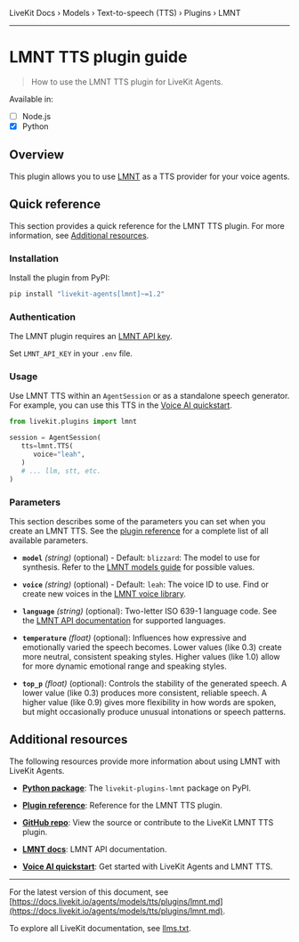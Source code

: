 LiveKit Docs › Models › Text-to-speech (TTS) › Plugins › LMNT

---

# LMNT TTS plugin guide

> How to use the LMNT TTS plugin for LiveKit Agents.

Available in:
- [ ] Node.js
- [x] Python

## Overview

This plugin allows you to use [LMNT](https://lmnt.com/) as a TTS provider for your voice agents.

## Quick reference

This section provides a quick reference for the LMNT TTS plugin. For more information, see [Additional resources](#additional-resources).

### Installation

Install the plugin from PyPI:

```bash
pip install "livekit-agents[lmnt]~=1.2"

```

### Authentication

The LMNT plugin requires an [LMNT API key](https://app.lmnt.com/account).

Set `LMNT_API_KEY` in your `.env` file.

### Usage

Use LMNT TTS within an `AgentSession` or as a standalone speech generator. For example, you can use this TTS in the [Voice AI quickstart](https://docs.livekit.io/agents/start/voice-ai.md).

```python
from livekit.plugins import lmnt

session = AgentSession(
   tts=lmnt.TTS(
      voice="leah",
   )
   # ... llm, stt, etc.
)

```

### Parameters

This section describes some of the parameters you can set when you create an LMNT TTS. See the [plugin reference](https://docs.livekit.io/reference/python/v1/livekit/plugins/lmnt/index.html.md#livekit.plugins.lmnt.TTS) for a complete list of all available parameters.

- **`model`** _(string)_ (optional) - Default: `blizzard`: The model to use for synthesis. Refer to the [LMNT models guide](https://docs.lmnt.com/guides/models) for possible values.

- **`voice`** _(string)_ (optional) - Default: `leah`: The voice ID to use. Find or create new voices in the [LMNT voice library](https://app.lmnt.com/voice-library).

- **`language`** _(string)_ (optional): Two-letter ISO 639-1 language code. See the [LMNT API documentation](https://docs.lmnt.com/api-reference/speech/synthesize-speech-bytes#body-language) for supported languages.

- **`temperature`** _(float)_ (optional): Influences how expressive and emotionally varied the speech becomes. Lower values (like 0.3) create more neutral, consistent speaking styles. Higher values (like 1.0) allow for more dynamic emotional range and speaking styles.

- **`top_p`** _(float)_ (optional): Controls the stability of the generated speech. A lower value (like 0.3) produces more consistent, reliable speech. A higher value (like 0.9) gives more flexibility in how words are spoken, but might occasionally produce unusual intonations or speech patterns.

## Additional resources

The following resources provide more information about using LMNT with LiveKit Agents.

- **[Python package](https://pypi.org/project/livekit-plugins-lmnt/)**: The `livekit-plugins-lmnt` package on PyPI.

- **[Plugin reference](https://docs.livekit.io/reference/python/v1/livekit/plugins/lmnt/index.html.md#livekit.plugins.lmnt.TTS)**: Reference for the LMNT TTS plugin.

- **[GitHub repo](https://github.com/livekit/agents/tree/main/livekit-plugins/livekit-plugins-lmnt)**: View the source or contribute to the LiveKit LMNT TTS plugin.

- **[LMNT docs](https://docs.lmnt.com/)**: LMNT API documentation.

- **[Voice AI quickstart](https://docs.livekit.io/agents/start/voice-ai.md)**: Get started with LiveKit Agents and LMNT TTS.

---


For the latest version of this document, see [https://docs.livekit.io/agents/models/tts/plugins/lmnt.md](https://docs.livekit.io/agents/models/tts/plugins/lmnt.md).

To explore all LiveKit documentation, see [llms.txt](https://docs.livekit.io/llms.txt).